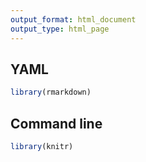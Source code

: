 ```yaml
---
output_format: html_document
output_type: html_page
---
```


## YAML


```r
library(rmarkdown)
```

## Command line


```r
library(knitr)
```


